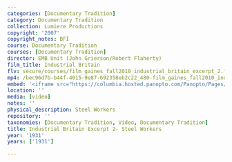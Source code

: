 ```yaml
---
categories: [Documentary Tradition]
category: Documentary Tradition
collection: Lumiere Productions
copyright: '2007'
copyright_notes: BFI
course: Documentary Tradition
courses: [Documentary Tradition]
director: EMB Unit (John Grierson/Robert Flaherty)
film_title: Industrial Britain
flv: secure/courses/film_gaines_fall2010_industrial_britain_excerpt_2.flv
mp4: /bec96d7b-b44f-4015-9e87-692358eb2c22_480-film_gaines_fall2010_industrial_britain_excerpt_2.mp4
embed: '<iframe src="https://columbia.hosted.panopto.com/Panopto/Pages/Embed.aspx?id=b2f5934f-99bd-4d89-95ea-a95f0103b7f3&v=1" width="720" height="405" style="padding: 0px; border: 1px solid #464646;" frameborder="0" allowfullscreen allow="autoplay"></iframe>'
location: ''
media: [video]
notes: ''
physical_description: Steel Workers
repository: ''
taxonomies: [Documentary Tradition, Video, Documentary Tradition]
title: Industrial Britain Excerpt 2- Steel Workers
year: '1931'
years: ['1931']

---
```

